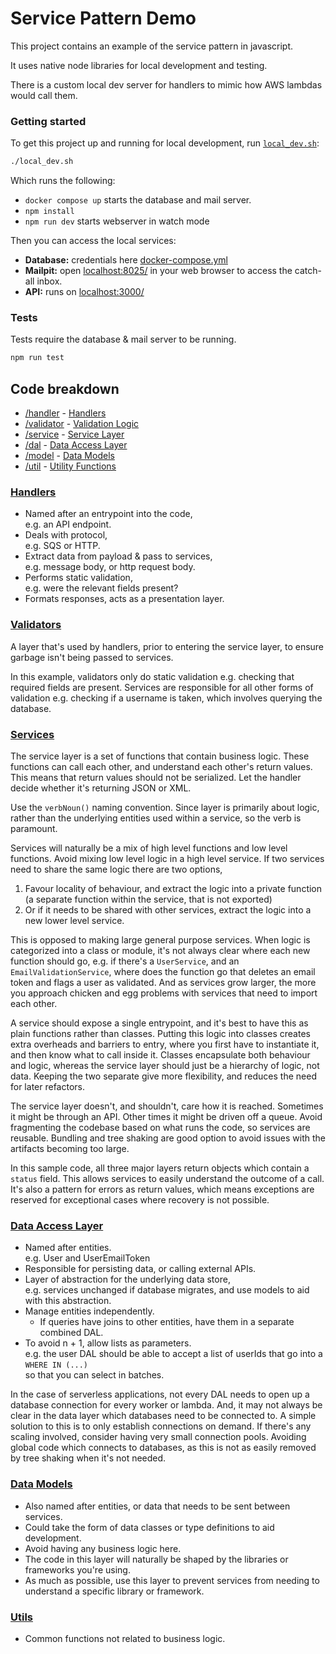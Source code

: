 # Service Pattern Demo

This project contains an example of the service pattern in javascript.

It uses native node libraries for local development and testing.

There is a custom local dev server for handlers to mimic how AWS lambdas would call them.

### Getting started

To get this project up and running for local development, run [`local_dev.sh`](./local_dev.sh):

```sh
./local_dev.sh
```
Which runs the following:
*   `docker compose up` starts the database and mail server.
*   `npm install` 
*   `npm run dev` starts webserver in watch mode

Then you can access the local services:
*   **Database:** credentials here [docker-compose.yml](../local_dev/docker-compose.yml)
*   **Mailpit:** open [localhost:8025/](http://localhost:8025/) in your web browser to access the catch-all inbox.
*   **API:** runs on [localhost:3000/](http://localhost:3000/)

### Tests

Tests require the database & mail server to be running.
```sh
npm run test
```

## Code breakdown

*   [/handler](./handler) - [Handlers](#handlers)
*   [/validator](./validator) - [Validation Logic](#validators)
*   [/service](./service) - [Service Layer](#services)
*   [/dal](./dal) - [Data Access Layer](#data-access-layer)
*   [/model](./model) - [Data Models](#data-models)
*   [/util](./util) - [Utility Functions](#utils)

### [Handlers](./handler)

- Named after an entrypoint into the code,\
  e.g. an API endpoint.
- Deals with protocol,\
  e.g. SQS or HTTP.
- Extract data from payload & pass to services,\
  e.g. message body, or http request body.
- Performs static validation,\
  e.g. were the relevant fields present?
- Formats responses, acts as a presentation layer.

### [Validators](./validator)

A layer that's used by handlers, prior to entering the service layer, to ensure garbage isn't being passed to services.

In this example, validators only do static validation e.g. checking that required fields are present.
Services are responsible for all other forms of validation e.g. checking if a username is taken, which involves querying the database.

### [Services](./service)

The service layer is a set of functions that contain business logic.
These functions can call each other, and understand each other's return values.
This means that return values should not be serialized. Let the handler decide whether it's returning JSON or XML.

Use the `verbNoun()` naming convention. 
Since layer is primarily about logic, rather than the underlying entities used within a service, so the verb is paramount.

Services will naturally be a mix of high level functions and low level functions.
Avoid mixing low level logic in a high level service.
If two services need to share the same logic there are two options, 
1. Favour locality of behaviour, and extract the logic into a private function (a separate function within the service, that is not exported)
2. Or if it needs to be shared with other services, extract the logic into a new lower level service.

This is opposed to making large general purpose services.
When logic is categorized into a class or module, it's not always clear where each new function should go,
e.g. if there's a `UserService`, and an `EmailValidationService`, where does the function go that deletes an email token and flags a user as validated.
And as services grow larger, the more you approach chicken and egg problems with services that need to import each other.

A service should expose a single entrypoint, and it's best to have this as plain functions rather than classes.
Putting this logic into classes creates extra overheads and barriers to entry, where you first have to instantiate it, and then know what to call inside it.
Classes encapsulate both behaviour and logic, whereas the service layer should just be a hierarchy of logic, not data.
Keeping the two separate give more flexibility, and reduces the need for later refactors.

The service layer doesn't, and shouldn't, care how it is reached.
Sometimes it might be through an API. Other times it might be driven off a queue.
Avoid fragmenting the codebase based on what runs the code, so services are reusable.
Bundling and tree shaking are good option to avoid issues with the artifacts becoming too large.

In this sample code, all three major layers return objects which contain a `status` field.
This allows services to easily understand the outcome of a call. 
It's also a pattern for errors as return values, which means 
exceptions are reserved for exceptional cases where recovery is not possible.

### [Data Access Layer](./dal)

- Named after entities.\
  e.g. User and UserEmailToken
- Responsible for persisting data, or calling external APIs.
- Layer of abstraction for the underlying data store,\
  e.g. services unchanged if database migrates, and use models to aid with this abstraction.
- Manage entities independently.
  - If queries have joins to other entities, have them in a separate combined DAL.
- To avoid n + 1, allow lists as parameters.\
  e.g. the user DAL should be able to accept a list of userIds that go into a `WHERE IN (...)`\
  so that you can select in batches.

In the case of serverless applications, not every DAL needs to open up a database connection for every worker or lambda.
And, it may not always be clear in the data layer which databases need to be connected to.
A simple solution to this is to only establish connections on demand. 
If there's any scaling involved, consider having very small connection pools.
Avoiding global code which connects to databases, as this is not as easily removed by tree shaking when it's not needed.

### [Data Models](./model)

- Also named after entities, or data that needs to be sent between services.
- Could take the form of data classes or type definitions to aid development.
- Avoid having any business logic here.
- The code in this layer will naturally be shaped by the libraries or frameworks you're using.
- As much as possible, use this layer to prevent services from needing to understand a specific library or framework.

### [Utils](./util)

- Common functions not related to business logic.